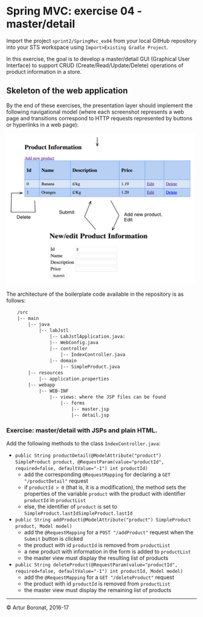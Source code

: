 <link rel='stylesheet' href='web/swiss.css'/>

# Spring MVC: exercise 04 - master/detail

Import the project `sprint2/SpringMvc_ex04` from your local GitHub repository into your STS workspace using `Import>Existing Gradle Project`.

In this exercise, the goal is to develop a master/detail GUI (Graphical User Interface) to support CRUD (Create/Read/Update/Delete) operations of product information in a store. 


## Skeleton of the web application

By the end of these exercises, the presentation layer should implement the following navigational model (where each screenshot represents a web page and transitions correspond to HTTP requests represented by buttons or hyperlinks in a web page):

<img src="web/navModel.png" alt="navigational model" width="500" height="400">

The architecture of the boilerplate code available in the repository is as follows:

		/src
		|-- main
	        |-- java
	            |-- labJstl
	                |-- LabJstlApplication.java: 
	                |-- WebConfig.java
	                |-- controller
	                    |-- IndexController.java
	                |-- domain
	                    |-- SimpleProduct.java
	        |-- resources
	            |-- application.properties
		    |-- webapp
		        |-- WEB-INF
		            |-- views: where the JSP files can be found
		                |-- forms
		                	|-- master.jsp
		                    |-- detail.jsp


### Exercise: master/detail with JSPs and plain HTML.

Add the following methods to the class `IndexController.java`:
* `public String productDetail(@ModelAttribute("product") SimpleProduct product, @RequestParam(value="productId", required=false, defaultValue="-1") int productId)`
  * add the corresponding `@RequestMapping` for declaring a `GET "/productDetail"` request
  * if `productId > 0` (that is, it is a modification), the method sets the properties of the variable `product` with the product with identifier `productId` in `productList`  
  * else, the identifier of `product` is set to `SimpleProduct.lastIdSimpleProduct.lastId`
* `public String addProduct(@ModelAttribute("product") SimpleProduct product, Model model)`
  * add the `@RequestMapping` for a `POST "/addProduct"` request when the `Submit` button is clicked 
  * the product with id `productId` is removed from `productList`
  * a new product with information in the form is added to `productList`
  * the master view must display the resulting list of products
* `public String deleteProduct(@RequestParam(value="productId", required=false, defaultValue="-1") int productId, Model model)`
  * add the `@RequestMapping` for a `GET "/deleteProduct"` request
  * the product with id `productId` is removed from `productList`
  * the master view must display the remaining list of products
  
 
***
&copy; Artur Boronat, 2016-17
